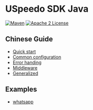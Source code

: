 # USpeedo SDK Java

[![Maven](https://img.shields.io/maven-central/v/com.uspeedo/uspeedo-sdk-java.svg?label=Maven)](https://search.maven.org/search?q=g:%22software.amazon.awssdk%22%20AND%20a:%22s3%22)
[![Apache 2 License](https://img.shields.io/packagist/l/aws/aws-sdk-php.svg?style=flat)](http://aws.amazon.com/apache-2-0/)

## Chinese Guide

* [Quick start](docs/quickstart.md)
* [Common configuration](docs/configure.md)
* [Error handing](docs/error.md)
* [Middleware](docs/middleware.md)
* [Generalized](docs/generic.md)

## Examples

- [whatsapp](examples/whatsapp)
